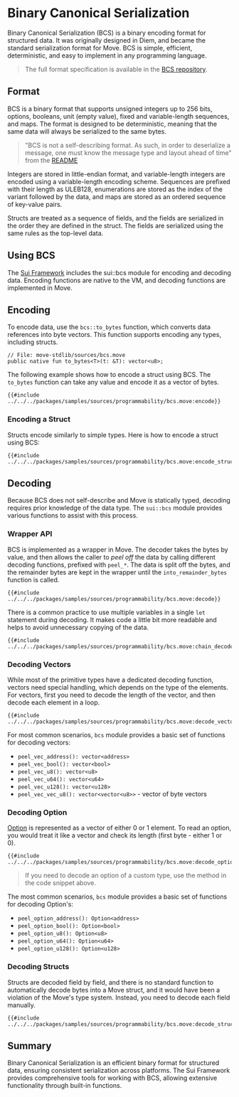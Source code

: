 # Binary Canonical Serialization

Binary Canonical Serialization (BCS) is a binary encoding format for structured data. It was
originally designed in Diem, and became the standard serialization format for Move. BCS is simple,
efficient, deterministic, and easy to implement in any programming language.

> The full format specification is available in the
> [BCS repository](https://github.com/zefchain/bcs).

## Format

BCS is a binary format that supports unsigned integers up to 256 bits, options, booleans, unit
(empty value), fixed and variable-length sequences, and maps. The format is designed to be
deterministic, meaning that the same data will always be serialized to the same bytes.

> "BCS is not a self-describing format. As such, in order to deserialize a message, one must know
> the message type and layout ahead of time" from the [README](https://github.com/zefchain/bcs)

Integers are stored in little-endian format, and variable-length integers are encoded using a
variable-length encoding scheme. Sequences are prefixed with their length as ULEB128, enumerations
are stored as the index of the variant followed by the data, and maps are stored as an ordered
sequence of key-value pairs.

Structs are treated as a sequence of fields, and the fields are serialized in the order they are
defined in the struct. The fields are serialized using the same rules as the top-level data.

## Using BCS

The [Sui Framework](./sui-framework.md) includes the sui::bcs module for encoding and decoding data.
Encoding functions are native to the VM, and decoding functions are implemented in Move.

## Encoding

To encode data, use the `bcs::to_bytes` function, which converts data references into byte vectors.
This function supports encoding any types, including structs.

```move
// File: move-stdlib/sources/bcs.move
public native fun to_bytes<T>(t: &T): vector<u8>;
```

The following example shows how to encode a struct using BCS. The `to_bytes` function can take any
value and encode it as a vector of bytes.

```move
{{#include ../../../packages/samples/sources/programmability/bcs.move:encode}}
```

### Encoding a Struct

Structs encode similarly to simple types. Here is how to encode a struct using BCS:

```move
{{#include ../../../packages/samples/sources/programmability/bcs.move:encode_struct}}
```

## Decoding

Because BCS does not self-describe and Move is statically typed, decoding requires prior knowledge
of the data type. The `sui::bcs` module provides various functions to assist with this process.

### Wrapper API

BCS is implemented as a wrapper in Move. The decoder takes the bytes by value, and then allows the
caller to _peel off_ the data by calling different decoding functions, prefixed with `peel_*`. The
data is split off the bytes, and the remainder bytes are kept in the wrapper until the
`into_remainder_bytes` function is called.

```move
{{#include ../../../packages/samples/sources/programmability/bcs.move:decode}}
```

There is a common practice to use multiple variables in a single `let` statement during decoding. It
makes code a little bit more readable and helps to avoid unnecessary copying of the data.

```move
{{#include ../../../packages/samples/sources/programmability/bcs.move:chain_decode}}
```

### Decoding Vectors

While most of the primitive types have a dedicated decoding function, vectors need special handling,
which depends on the type of the elements. For vectors, first you need to decode the length of the
vector, and then decode each element in a loop.

```move
{{#include ../../../packages/samples/sources/programmability/bcs.move:decode_vector}}
```

For most common scenarios, `bcs` module provides a basic set of functions for decoding vectors:

- `peel_vec_address(): vector<address>`
- `peel_vec_bool(): vector<bool>`
- `peel_vec_u8(): vector<u8>`
- `peel_vec_u64(): vector<u64>`
- `peel_vec_u128(): vector<u128>`
- `peel_vec_vec_u8(): vector<vector<u8>>` - vector of byte vectors

### Decoding Option

<!--
> Coincidentally, Option, being a vector in Move, overlaps with the representation of an enum with a
> single variant in BCS, and makes Option in Rust fully compatible with the one in Move.
-->

[Option](./../move-basics/option.md) is represented as a vector of either 0 or 1 element. To read an
option, you would treat it like a vector and check its length (first byte - either 1 or 0).

```move
{{#include ../../../packages/samples/sources/programmability/bcs.move:decode_option}}
```

> If you need to decode an option of a custom type, use the method in the code snippet above.

The most common scenarios, `bcs` module provides a basic set of functions for decoding Option's:

- `peel_option_address(): Option<address>`
- `peel_option_bool(): Option<bool>`
- `peel_option_u8(): Option<u8>`
- `peel_option_u64(): Option<u64>`
- `peel_option_u128(): Option<u128>`

### Decoding Structs

Structs are decoded field by field, and there is no standard function to automatically decode bytes
into a Move struct, and it would have been a violation of the Move's type system. Instead, you need
to decode each field manually.

```move
{{#include ../../../packages/samples/sources/programmability/bcs.move:decode_struct}}
```

## Summary

Binary Canonical Serialization is an efficient binary format for structured data, ensuring
consistent serialization across platforms. The Sui Framework provides comprehensive tools for
working with BCS, allowing extensive functionality through built-in functions.
